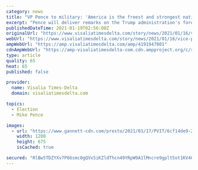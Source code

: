 ```yaml
---
category: news
title: "VP Pence to military: 'America is the freest and strongest nation...You are that strength.'"
excerpt: "Pence will deliver remarks on the Trump administration's foreign policy achievements. Pence’s wife, Karen, will also be speaking to military spouses. She will speak at the same time at a different venue at the air station."
publishedDateTime: 2021-01-19T02:56:00Z
originalUrl: "https://www.visaliatimesdelta.com/story/news/2021/01/16/vice-president-pence-lands-lemoore-set-speak-foreign-policy/4191947001/"
webUrl: "https://www.visaliatimesdelta.com/story/news/2021/01/16/vice-president-pence-lands-lemoore-set-speak-foreign-policy/4191947001/"
ampWebUrl: "https://amp.visaliatimesdelta.com/amp/4191947001"
cdnAmpWebUrl: "https://amp-visaliatimesdelta-com.cdn.ampproject.org/c/s/amp.visaliatimesdelta.com/amp/4191947001"
type: article
quality: 65
heat: 65
published: false

provider:
  name: Visalia Times-Delta
  domain: visaliatimesdelta.com

topics:
  - Election
  - Mike Pence

images:
  - url: "https://www.gannett-cdn.com/presto/2021/01/17/PVIT/6cf14de9-2d29-4a69-974d-bf0989e247a0-0116_LNAS-Pence_8983.jpg?auto=webp&crop=4154,2337,x0,y169&format=pjpg&width=1200"
    width: 1200
    height: 675
    isCached: true

secured: "RlBw5TDZYXv7P66smc0gQVx5iKZldThcn49YRpW9A1lMncre9gplt5ot1KV40JnatKWOGcIhFFMGm2O5FHzqkCjlYpcy6GH01rHCAkfRc84Iq9tWP9WjydZT0DJ3+PWOon3lx6kybPf+iSDhQEHYnO82efF4wrDMvITPfsJCJu7S7TrB5ZtCnZys/I+0xRk2fi/mPAGPMyBbtKJv0+H493VFG5qcoURJeohRQPfAwPogHcaamjF0NXPdvHFmd3if+nrVvWfpSsvD1cPHwl+4q6mFjZ3sCfM3+izt9EyClsrs9HbL/LRoQmuN7jc0owdjUOMsPsYzEcyNSLXC8J9sTd8btq9SMj+5Gzl6pvwws6g=;1tlto6G23ptLhqjKEHmxcA=="
---
```


